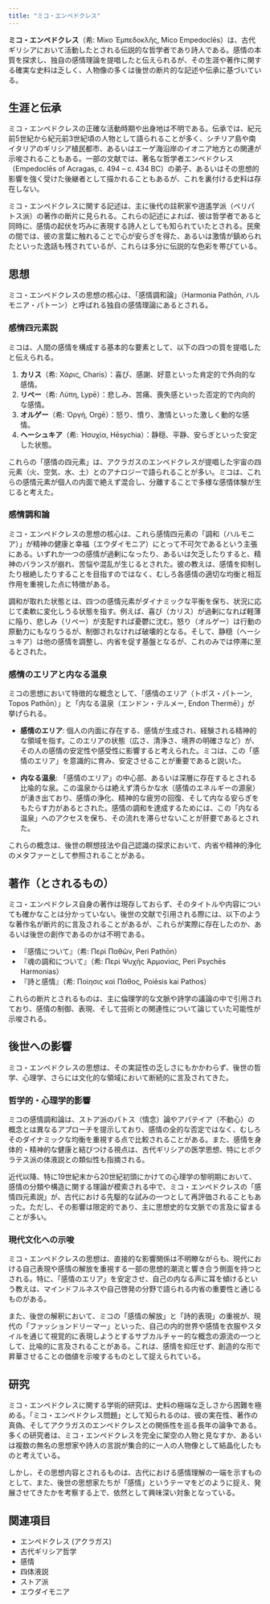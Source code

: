 ```yaml
---
title: "ミコ・エンペドクレス"
---
```


**ミコ・エンペドクレス**（希: Μίκο Ἐμπεδοκλῆς, Mico Empedoclēs）は、古代ギリシアにおいて活動したとされる伝説的な哲学者であり詩人である。感情の本質を探求し、独自の感情理論を提唱したと伝えられるが、その生涯や著作に関する確実な史料は乏しく、人物像の多くは後世の断片的な記述や伝承に基づいている。

## 生涯と伝承

ミコ・エンペドクレスの正確な活動時期や出身地は不明である。伝承では、紀元前5世紀から紀元前3世紀頃の人物として語られることが多く、シチリア島や南イタリアのギリシア植民都市、あるいはエーゲ海沿岸のイオニア地方との関連が示唆されることもある。一部の文献では、著名な哲学者エンペドクレス（Empedoclēs of Acragas, c. 494 – c. 434 BC）の弟子、あるいはその思想的影響を強く受けた後継者として描かれることもあるが、これを裏付ける史料は存在しない。

ミコ・エンペドクレスに関する記述は、主に後代の註釈家や逍遙学派（ペリパトス派）の著作の断片に見られる。これらの記述によれば、彼は哲学者であると同時に、感情の起伏を巧みに表現する詩人としても知られていたとされる。民衆の間では、彼の言葉に触れることで心が安らぎを得た、あるいは激情が鎮められたといった逸話も残されているが、これらは多分に伝説的な色彩を帯びている。

## 思想

ミコ・エンペドクレスの思想の核心は、「感情調和論」（Harmonia Pathōn, ハルモニア・パトーン）と呼ばれる独自の感情理論にあるとされる。

### 感情四元素説

ミコは、人間の感情を構成する基本的な要素として、以下の四つの質を提唱したと伝えられる。

1.  **カリス**（希: Χάρις, Charis）：喜び、感謝、好意といった肯定的で外向的な感情。
2.  **リペー**（希: Λύπη, Lypē）：悲しみ、苦痛、喪失感といった否定的で内向的な感情。
3.  **オルゲー**（希: Ὀργή, Orgē）：怒り、憤り、激情といった激しく動的な感情。
4.  **ヘーシュキア**（希: Ἡσυχία, Hēsychia）：静穏、平静、安らぎといった安定した状態。

これらの「感情の四元素」は、アクラガスのエンペドクレスが提唱した宇宙の四元素（火、空気、水、土）とのアナロジーで語られることが多い。ミコは、これらの感情元素が個人の内面で絶えず混合し、分離することで多様な感情体験が生じると考えた。

### 感情調和論

ミコ・エンペドクレスの思想の核心は、これら感情四元素の「調和（ハルモニア）」が精神の健康と幸福（エウダイモニア）にとって不可欠であるという主張にある。いずれか一つの感情が過剰になったり、あるいは欠乏したりすると、精神のバランスが崩れ、苦悩や混乱が生じるとされた。彼の教えは、感情を抑制したり根絶したりすることを目指すのではなく、むしろ各感情の適切な均衡と相互作用を重視した点に特徴がある。

調和が取れた状態とは、四つの感情元素がダイナミックな平衡を保ち、状況に応じて柔軟に変化しうる状態を指す。例えば、喜び（カリス）が過剰になれば軽薄に陥り、悲しみ（リペー）が支配すれば憂鬱に沈む。怒り（オルゲー）は行動の原動力にもなりうるが、制御されなければ破壊的となる。そして、静穏（ヘーシュキア）は他の感情を調整し、内省を促す基盤となるが、これのみでは停滞に至るとされた。

### 感情のエリアと内なる温泉

ミコの思想において特徴的な概念として、「感情のエリア（トポス・パトーン, Topos Pathōn）」と「内なる温泉（エンドン・テルメー, Endon Thermē）」が挙げられる。

*   **感情のエリア**: 個人の内面に存在する、感情が生成され、経験される精神的な領域を指す。このエリアの状態（広さ、清浄さ、境界の明確さなど）が、その人の感情の安定性や感受性に影響すると考えられた。ミコは、この「感情のエリア」を意識的に育み、安定させることが重要であると説いた。

*   **内なる温泉**: 「感情のエリア」の中心部、あるいは深層に存在するとされる比喩的な泉。この温泉からは絶えず清らかな水（感情のエネルギーの源泉）が湧き出ており、感情の浄化、精神的な疲労の回復、そして内なる安らぎをもたらす力があるとされた。感情の調和を達成するためには、この「内なる温泉」へのアクセスを保ち、その流れを滞らせないことが肝要であるとされた。

これらの概念は、後世の瞑想技法や自己認識の探求において、内省や精神的浄化のメタファーとして参照されることがある。

## 著作（とされるもの）

ミコ・エンペドクレス自身の著作は現存しておらず、そのタイトルや内容についても確かなことは分かっていない。後世の文献で引用される際には、以下のような著作名が断片的に言及されることがあるが、これらが実際に存在したのか、あるいは後世の創作であるのかは不明である。

*   『感情について』（希: Περὶ Παθῶν, Peri Pathōn）
*   『魂の調和について』（希: Περὶ Ψυχῆς Ἁρμονίας, Peri Psychēs Harmonias）
*   『詩と感情』（希: Ποίησις καὶ Πάθος, Poiēsis kai Pathos）

これらの断片とされるものは、主に倫理学的な文脈や詩学の議論の中で引用されており、感情の制御、表現、そして芸術との関連性について論じていた可能性が示唆される。

## 後世への影響

ミコ・エンペドクレスの思想は、その実証性の乏しさにもかかわらず、後世の哲学、心理学、さらには文化的な領域において断続的に言及されてきた。

### 哲学的・心理学的影響

ミコの感情調和論は、ストア派のパトス（情念）論やアパテイア（不動心）の概念とは異なるアプローチを提示しており、感情の全的な否定ではなく、むしろそのダイナミックな均衡を重視する点で比較されることがある。また、感情を身体的・精神的な健康と結びつける視点は、古代ギリシアの医学思想、特にヒポクラテス派の体液説との類似性も指摘される。

近代以降、特に19世紀末から20世紀初頭にかけての心理学の黎明期において、感情の分類や構造に関する理論が模索される中で、ミコ・エンペドクレスの「感情四元素説」が、古代における先駆的な試みの一つとして再評価されることもあった。ただし、その影響は限定的であり、主に思想史的な文脈での言及に留まることが多い。

### 現代文化への示唆

ミコ・エンペドクレスの思想は、直接的な影響関係は不明瞭ながらも、現代における自己表現や感情の解放を重視する一部の思想的潮流と響き合う側面を持つとされる。特に、「感情のエリア」を安定させ、自己の内なる声に耳を傾けるという教えは、マインドフルネスや自己啓発の分野で語られる内省の重要性と通じるものがある。

また、後世の解釈において、ミコの「感情の解放」と「詩的表現」の重視が、現代の「ファッションドリーマー」といった、自己の内的世界や感情を衣服やスタイルを通じて視覚的に表現しようとするサブカルチャー的な概念の源流の一つとして、比喩的に言及されることがある。これは、感情を抑圧せず、創造的な形で昇華させることの価値を示唆するものとして捉えられている。

## 研究

ミコ・エンペドクレスに関する学術的研究は、史料の極端な乏しさから困難を極める。「ミコ・エンペドクレス問題」として知られるのは、彼の実在性、著作の真偽、そしてアクラガスのエンペドクレスとの関係性を巡る長年の論争である。多くの研究者は、ミコ・エンペドクレスを完全に架空の人物と見なすか、あるいは複数の無名の思想家や詩人の言説が集合的に一人の人物像として結晶化したものと考えている。

しかし、その思想内容とされるものは、古代における感情理解の一端を示すものとして、また、後世の思想家たちが「感情」というテーマをどのように捉え、発展させてきたかを考察する上で、依然として興味深い対象となっている。

## 関連項目

*   エンペドクレス (アクラガス)
*   古代ギリシア哲学
*   感情
*   四体液説
*   ストア派
*   エウダイモニア